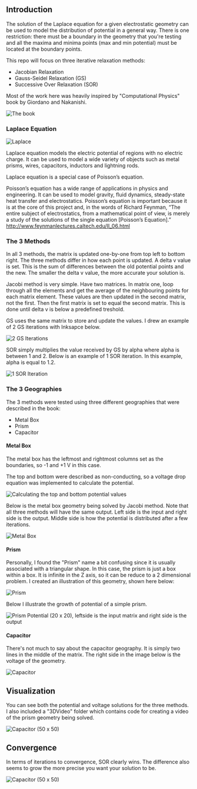 ﻿## Introduction

The solution of the Laplace equation for a given electrostatic geometry can be used to model the distribution of potential in a general way. There is one restriction: there must be a boundary in the geometry that you're testing and all the maxima and minima points (max and min potential) must be located at the boundary points. 

This repo will focus on three iterative relaxation methods: 
* Jacobian Relaxation
* Gauss-Seidel Relaxation (GS)
* Successive Over Relaxation (SOR)

Most of the work here was heavily inspired by "Computational Physics" book by Giordano and Nakanishi. 

![The book](Images/theBook.jpg)

### Laplace Equation

![Laplace](Images/Laplace.png)


Laplace equation models the electric potential of regions with no electric charge. It can be used to model a wide variety of objects such as metal prisms, wires, capacitors, inductors and lightning rods. 

Laplace equation is a special case of Poisson’s equation. 

Poisson’s equation has a wide range of applications in physics and engineering. It can be used to model gravity, fluid dynamics, steady-state heat transfer and electrostatics. Poisson’s equation is important because it is at the core of this project and, in the words of Richard Feynman, “The entire subject of electrostatics, from a mathematical point of view, is merely a study of the solutions of the single equation [Poisson’s Equation].” http://www.feynmanlectures.caltech.edu/II_06.html


### The 3 Methods
In all 3 methods, the matrix is updated one-by-one from top left to bottom right. The three methods differ in how each point is updated. A delta v value is set. This is the sum of differences between the old potential points and the new. The smaller the delta v value, the more accurate your solution is.   

Jacobi method is very simple. Have two matrices. In matrix one, loop through all the elements and get the average of the neighbouring points for each matrix element. These values are then updated in the second matrix, not the first. Then the first matrix is set to equal the second matrix. This is done until delta v is below a predefined treshold.  

GS uses the same matrix to store and update the values. I drew an example of 2 GS iterations with Inksapce below. 

![2 GS Iterations](Images/2_GS_iterations.png)

SOR simply multiplies the value received by GS by alpha where alpha is between 1 and 2. Below is an example of 1 SOR iteration. In this example, alpha is equal to 1.2. 

![1 SOR Iteration](Images/1_SOR_iteration.png)

### The 3 Geographies 
The 3 methods were tested using three different geographies that were described in the book: 
* Metal Box 
* Prism 
* Capacitor 

#### Metal Box
The metal box has the leftmost and rightmost columns set as the boundaries, so -1 and +1 V in this case. 

The top and bottom were described as non-conducting, so a voltage drop equation was implemented to calculate the potential. 

![Calculating the top and bottom potential values](Images/metal_box_top_bottom.png)

Below is the metal box geometry being solved by Jacobi method. Note that all three methods will have the same output. Left side is the input and right side is the output. Middle side is how the potential is distributed after a few iterations.

![Metal Box](Images/100_100_metal_box.png)

#### Prism
Personally, I found the "Prism" name a bit confusing since it is usually associated with a triangular shape. In this case, the prism is just a box within a box. It is infinite in the Z axis, so it can be reduce to a 2 dimensional problem. I created an illustration of this geometry, shown here below:

![Prism](Images/PrismGeometry.png)


Below I illustrate the growth of potential of a simple prism. 


![Prism Potential (20 x 20), leftside is the input matrix and right side is the output](Images/prism_potential_20_x_20.png)

#### Capacitor
There's not much to say about the capacitor geography. It is simply two lines in the middle of the matrix. The right side in the image below is the voltage of the geometry.

![Capacitor](Images/CapacitorSolution.png)


## Visualization 
You can see both the potential and voltage solutions for the three methods. I also included a "3DVideo" folder which contains code for creating a video of the prism geometry being solved.

![Capacitor (50 x 50)](Images/Prism3D.png)


## Convergence
In terms of iterations to convergence, SOR clearly wins. The difference also seems to grow the more precise you want your solution to be.

![Capacitor (50 x 50)](Images/Capacitor_method_convergence_50_x_50.png)


